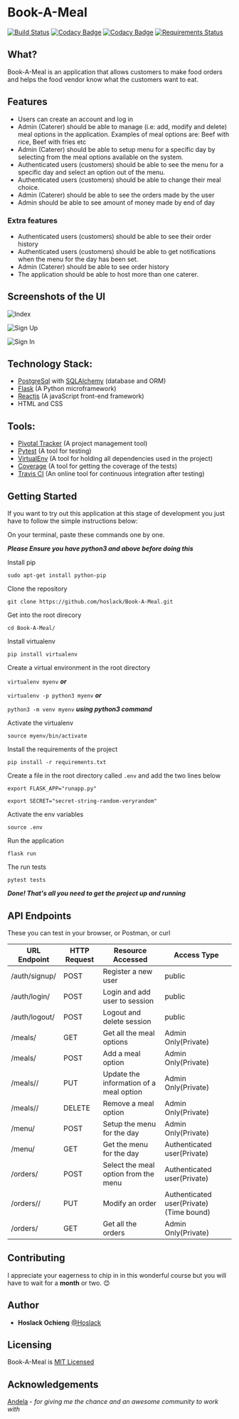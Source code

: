 # Book-A-Meal
[![Build Status](https://travis-ci.org/hoslack/Book-A-Meal_API.svg?branch=develop)](https://travis-ci.org/hoslack/Book-A-Meal_API) [![Codacy Badge](https://api.codacy.com/project/badge/Coverage/6db862e36696450789e6767b77db5672)](https://www.codacy.com/app/hoslack/Book-A-Meal_API?utm_source=github.com&amp;utm_medium=referral&amp;utm_content=hoslack/Book-A-Meal_API&amp;utm_campaign=Badge_Coverage) [![Codacy Badge](https://api.codacy.com/project/badge/Grade/6db862e36696450789e6767b77db5672)](https://www.codacy.com/app/hoslack/Book-A-Meal_API?utm_source=github.com&amp;utm_medium=referral&amp;utm_content=hoslack/Book-A-Meal_API&amp;utm_campaign=Badge_Grade) [![Requirements Status](https://requires.io/github/hoslack/Book-A-Meal_API/requirements.svg?branch=endpoints)](https://requires.io/github/hoslack/Book-A-Meal_API/requirements/?branch=endpoints) 
## What? 
Book-A-Meal is an application that allows customers to make food orders and helps the food vendor know what the customers want to eat.
## Features
- Users can create an account and log in
- Admin (Caterer) should be able to manage (i.e: add, modify and delete) meal options in the application. Examples of meal options are: Beef with rice, Beef with fries etc
- Admin (Caterer) should be able to setup menu for a specific day by selecting from the meal options available on the system.
- Authenticated users (customers) should be able to see the menu for a specific day and select an option out of the menu.
- Authenticated users (customers) should be able to change their meal choice.
- Admin (Caterer) should be able to see the orders made by the user
- Admin should be able to see amount of money made by end of day
### Extra features
- Authenticated users (customers) should be able to see their order history
- Authenticated users (customers) should be able to get notifications when the menu for the day has been set.
- Admin (Caterer) should be able to see order history
- The application should be able to host more than one caterer.


## Screenshots of the UI
![Index](http://res.cloudinary.com/hoslack/image/upload/v1524319692/imageedit_5_6173175048_vnobg8.png)


![Sign Up](http://res.cloudinary.com/hoslack/image/upload/v1524319699/imageedit_6_4169369105_ekaxlm.png)


![Sign In](http://res.cloudinary.com/hoslack/image/upload/v1524319706/imageedit_7_5004553090_i3lgvg.png)

## Technology Stack:
- [PostgreSql](https://www.postgresql.org/) with [SQLAlchemy](https://www.sqlalchemy.org/) (database and ORM)
- [Flask](http://flask.pocoo.org/) (A Python microframework)
- [Reactjs](https://reactjs.org/) (A javaScript front-end framework)
- HTML and CSS

## Tools:
- [Pivotal Tracker](www.pivotaltracker.com) (A project management tool)
- [Pytest](https://docs.pytest.org/en/latest/) (A tool for testing)
- [VirtualEnv](https://virtualenv.pypa.io/en/stable/) (A tool for holding all dependencies used in the project)
- [Coverage](https://coverage.readthedocs.io/en/coverage-4.5.1/) (A tool for getting the coverage of the tests)
- [Travis CI](https://travis-ci.org/) (An online tool for continuous integration after testing)

## Getting Started
If you want to try out this application at this stage of development you just have to follow the simple instructions below:

On your terminal, paste these commands one by one.

***Please Ensure you have python3 and above before doing this***

Install pip 

`sudo apt-get install python-pip`

Clone the repository

`git clone https://github.com/hoslack/Book-A-Meal.git`

Get into the root direcory

`cd Book-A-Meal/`

Install virtualenv

`pip install virtualenv`

Create a virtual environment in the root directory

`virtualenv myenv`  ***or***

`virtualenv -p python3 myenv` ***or***

`python3 -m venv myenv` ***using python3 command***

Activate the virtualenv

`source myenv/bin/activate`

Install the requirements of the project

`pip install -r requirements.txt`

Create a file in the root directory called `.env` and add the two lines below

`export FLASK_APP="runapp.py"`

`export SECRET="secret-string-random-veryrandom"`

Activate the env variables 

`source .env`

Run the application 

`flask run`

The run tests 

`pytest tests`

***Done! That's all you need to get the project up and running***

## API Endpoints 
These you can test in your browser, or  Postman, or curl

URL Endpoint	|               HTTP Request   | Resource Accessed | Access Type|
-------------------|-----------------|-------------|------------------
/auth/signup/   |      POST	| Register a new user|public
/auth/login/	  |     POST	| Login and add user to session|public
/auth/logout/	  |     POST	| Logout and delete session|public
/meals/	  |     GET	| Get all the meal options|Admin Only(Private)
/meals/	              |      POST	|Add a meal option|Admin Only(Private)
/meals/<mealId>/	              |      PUT	|     Update the information of a meal option|Admin Only(Private)
/meals/<mealId>/            |  	DELETE	    | Remove a meal option | Admin Only(Private)
/menu/	          |      POST	|     Setup the menu for the day  |Admin Only(Private)
/menu/	          |      GET	| Get the menu for the day |Authenticated user(Private)
/orders/  |           POST    |Select the meal option from the menu|Authenticated user(Private)
/orders/<orderId>/     |     PUT	| Modify an order |Authenticated user(Private) (Time bound)
/orders/|	GET	| Get all the orders  |Admin Only(Private)


## Contributing
I appreciate your eagerness to chip in in this wonderful course but you will have to wait for a **month** or two. :blush:

## Author
- **Hoslack Ochieng** [@Hoslack](@hoslack)

## Licensing 
Book-A-Meal is [MIT Licensed](LICENSE.md)

## Acknowledgements
[Andela](andela.com) - *for giving me the chance and an awesome community to work with*
